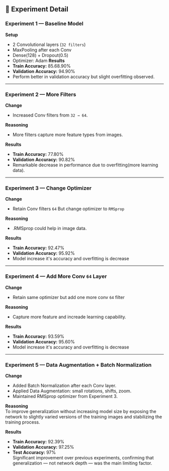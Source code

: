 ## 🧪 Experiment Detail
### **Experiment 1 — Baseline Model**
**Setup**  
- 2 Convolutional layers (`32 filters`)
- MaxPooling after each Conv
- Dense(128) + Dropout(0.5)
- Optimizer: Adam
**Results**  
- **Train Accuracy:** 85.68.90%  
- **Validation Accuracy:** 94.90%
- Perform better in validation accuracy but slight overfitting observed.
- ---
### **Experiment 2 — More Filters**
**Change**  
- Increased Conv filters from `32 → 64`.

**Reasoning**  
- More filters capture more feature types from images.

**Results**  
- **Train Accuracy:** 77.80%  
- **Validation Accuracy:** 90.82%  
- Remarkable decrease in performance due to overfitting(more learning data).
___
### **Experiment 3 — Change Optimizer**
**Change**  
- Retain Conv filters `64` But change optimizer to `RMSprop`

**Reasoning**  
- .RMSprop could help in image data.

**Results**  
- **Train Accuracy:** 92.47%  
- **Validation Accuracy:** 95.92%
- Model increase it's accuracy and overfitting is decrease
___
### **Experiment 4 — Add More Conv `64` Layer**
**Change**  
- Retain same optimizer but add one more conv `64` filter

**Reasoning**  
- Capture more feature and increade learning capability.

**Results**  
- **Train Accuracy:** 93.59%  
- **Validation Accuracy:** 95.60%
- Model increase it's accuracy and overfitting is decrease
___
### Experiment 5 — Data Augmentation + Batch Normalization
**Change**  
- Added Batch Normalization after each Conv layer.  
- Applied Data Augmentation: small rotations, shifts, zoom.  
- Maintained RMSprop optimizer from Experiment 3.

**Reasoning**  
To improve generalization without increasing model size by exposing the network to slightly varied versions of the training images and stabilizing the training process.

**Results**  
- **Train Accuracy:** 92.39%  
- **Validation Accuracy:** 97.25%  
- **Test Accuracy:** 97%  
Significant improvement over previous experiments, confirming that generalization — not network depth — was the main limiting factor.

